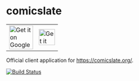 # comicslate

<table><tr><td>
<a href='https://play.google.com/store/apps/details?id=org.dasfoo.comicslate&utm_source=github&pcampaignid=MKT-Other-global-all-co-prtnr-py-PartBadge-Mar2515-1'><img alt='Get it on Google Play' src='https://play.google.com/intl/en_us/badges/images/generic/en_badge_web_generic.png' height='64px'/></a>
</td><td>
<a href='https://itunes.apple.com/us/app/comicslate/id1485894069?mt=8'><img alt='Get it on App Store' src='https://linkmaker.itunes.apple.com/assets/shared/badges/en-us/appstore-lrg.svg' height='43px'/></a>
</td></tr></table>

Official client application for https://comicslate.org/.

[![Build Status](https://github.com/futureware-tech/comicslate/workflows/flutter/badge.svg?branch=master)](https://github.com/futureware-tech/comicslate/actions?query=workflow%3Aflutter+branch%3Amaster)
